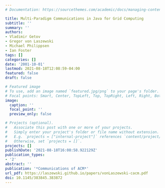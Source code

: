 ```yaml
---
# Documentation: https://sourcethemes.com/academic/docs/managing-content/

title: Multi-Paradigm Communications in Java for Grid Computing
subtitle: ''
summary: ''
authors:
- Vladimir Getov
- Gregor von Laszewski
- Michael Philippsen
- Ian Foster
tags: []
categories: []
date: '2001-10-01'
lastmod: 2021-08-18T12:08:59-04:00
featured: false
draft: false

# Featured image
# To use, add an image named `featured.jpg/png` to your page's folder.
# Focal points: Smart, Center, TopLeft, Top, TopRight, Left, Right, BottomLeft, Bottom, BottomRight.
image:
  caption: ''
  focal_point: ''
  preview_only: false

# Projects (optional).
#   Associate this post with one or more of your projects.
#   Simply enter your project's folder or file name without extension.
#   E.g. `projects = ["internal-project"]` references `content/project/deep-learning/index.md`.
#   Otherwise, set `projects = []`.
projects: []
publishDate: '2021-08-18T16:08:58.922129Z'
publication_types:
- '2'
abstract: ''
publication: '*Communications of ACM*'
url_pdf: https://laszewski.github.io/papers/vonLaszewski-cacm.pdf
doi: 10.1145/383845.383872
---
```

